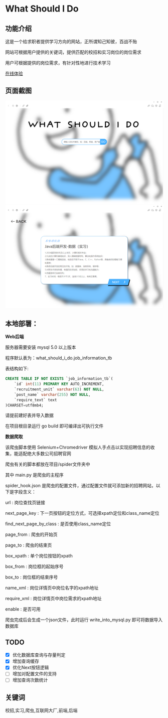 What Should I Do
===============

功能介绍
---
这是一个给求职者提供学习方向的网站，正所谓知己知彼，百战不殆

网站可根据用户提供的关键词，提供匹配的校招和实习岗位的岗位需求

用户可根据提供的岗位需求，有针对性地进行技术学习

[在线体验](https://sandtripper.cn/WSID/)

页面截图
---

![](./ReadmeResource/shortcut1.png)
![](./ReadmeResource/shortcut2.png)

本地部署：
---

**Web后端**

服务器需要安装 mysql 5.0 以上版本

程序默认表为：what_should_i_do.job_information_tb

表结构如下:

```sql
CREATE TABLE IF NOT EXISTS `job_information_tb`(
    `id` int(11) PRIMARY KEY AUTO_INCREMENT,
    `recruitment_unit` varchar(63) NOT NULL,
    `post_name` varchar(255) NOT NULL,
    `require_text` text
)CHARSET=utf8mb4;
```

请提前建好表并导入数据

在项目根目录运行 go build 即可编译出可执行文件

**数据爬取**

该爬虫脚本使用 Selenium+Chromedriver 模拟人手点击以实现招聘信息的收集，能适配绝大多数公司招聘官网

爬虫有关的脚本都放在项目/spider文件夹中

其中 main.py 是爬虫的主程序

spider_hook.json 是爬虫的配置文件，通过配置文件就可添加新的招聘网站，以下是字段含义：

url : 岗位查找页链接

next_page_key : 下一页按钮的定位方式，可选择xpath定位和class_name定位

find_next_page_by_class : 是否使用class_name定位

page_from : 爬虫的开始页

page_to : 爬虫的结束页

box_xpath : 单个岗位按钮的xpath

box_from : 岗位框的起始序号

box_to : 岗位框的结束序号

name_xml : 岗位详情页中岗位名字的xpath地址

require_xml : 岗位详情页中岗位需求的xpath地址

enable : 是否可用

爬虫完成后会生成一个json文件，此时运行 write_into_mysql.py 即可将数据导入数据库

TODO
---
* [x] 优化数据库查询与存量判定
* [x] 增加查询缓存
* [x] 优化Next按钮逻辑
* [ ] 增加对配置文件的支持
* [ ] 增加查询次数统计

关键词
---
校招,实习,爬虫,互联网大厂,前端,后端